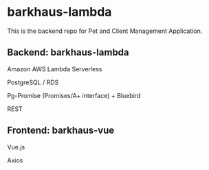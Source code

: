 # barkhaus-lambda

This is the backend repo for Pet and Client Management Application.

## Backend: barkhaus-lambda

Amazon AWS Lambda Serverless

PostgreSQL / RDS 

Pg-Promise (Promises/A+ interface) + Bluebird

REST


## Frontend: barkhaus-vue

Vue.js

Axios
